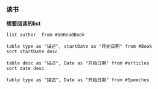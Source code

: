 ### 读书

**想要阅读的list**
```dataview
list author  from #UnReadBook 
```


```dataview
table type as "描述", startDate as "开始日期" from #Book 
sort startDate desc
```


```dataview
table desc as "描述", Date as "开始日期" from #articles 
sort date desc
```


```dataview
table type as "描述", Date as "开始日期" from #Speeches 
```